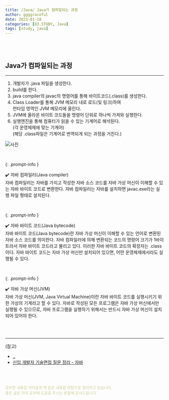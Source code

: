 ```yaml
---
title: /Java/ Java가 컴파일되는 과정
author: ggggraceful
date: 2023-01-18
categories: [03.STUDY, Java]
tags: [study, java]
---
```


<br/>
<br/>

## Java가 컴파일되는 과정

---

1. 개발자가 .java 파일을 생성한다.
2. build를 한다.
3. java compiler의 javac의 명령어를 통해 바이트코드(.class)를 생성한다.
4. Class Loader를 통해 JVM 메모리 내로 로드(및 링크)하여  
   런타임 영역인 JVM 메모리에 올린다.
6. JVM에 올라온 바이트 코드들을 명령어 단위로 하나씩 가져와 실행한다.  
7. 실행엔진을 통해 컴퓨터가 읽을 수 있는 기계어로 해석된다.  
   (각 운영체제에 맞는 기계어)  
   (해당 .class파일은 기계어로 번역되게 되는 과정을 거친다.)

![사진](https://user-images.githubusercontent.com/109974940/213313682-553dcd7a-56e3-4995-8a94-3483e5be90e0.png)

<br/>

{: .prompt-info }

✔️ 자바 컴파일러(Java compiler)  
자바 컴파일러는 자바를 가지고 작성한 자바 소스 코드를 자바 가상 머신이 이해할 수 있는 자바 바이트 코드로 변환한다.
자바 컴파일러는 자바를 설치하면 javac.exe라는 실행 파일 형태로 설치된다.

<br/>

{: .prompt-info }

✔️ 자바 바이트 코드(Java bytecode)  
자바 바이트 코드(Java bytecode)란 자바 가상 머신이 이해할 수 있는 언어로 변환된 자바 소스 코드를 의미한다.
자바 컴파일러에 의해 변환되는 코드의 명령어 크기가 1바이트라서 자바 바이트 코드라고 불리고 있다.
이러한 자바 바이트 코드의 확장자는 .class이다.
자바 바이트 코드는 자바 가상 머신만 설치되어 있으면, 어떤 운영체제에서라도 실행될 수 있다.

<br/>

{: .prompt-info }

✔️ 자바 가상 머신(JVM)  
자바 가상 머신(JVM, Java Virtual Machine)이란 자바 바이트 코드를 실행시키기 위한 가상의 기계라고 할 수 있다.
자바로 작성된 모든 프로그램은 자바 가상 머신에서만 실행될 수 있으므로, 자바 프로그램을 실행하기 위해서는 반드시 자바 가상 머신이 설치되어 있어야 한다.

<br/>
<br/>

---

(참고)

- [..](https://yang-droid.tistory.com/48)
- [신입 개발자 기술면접 질문 정리 - 자바](https://dev-coco.tistory.com/153)

<br/>
<br/>

<span style="font-size: 12px; color:  #cbce91"> 공부한 내용을 여러글과 책 읽은 내용을 바탕으로 정리하고 있습니다.</span>  
<span style="font-size: 12px; color:  #cbce91"> 좋은 글로 저의 공부에 도움을 주시는 분들께 감사드립니다. </span>

<!--

❤️면접예상질문 ❤️

-->
